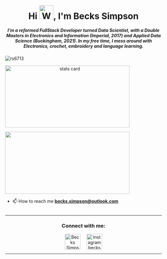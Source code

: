 <h1 align="center">
  Hi <img src="https://raw.githubusercontent.com/nixin72/nixin72/master/wave.gif" 
         alt="Waving hand animated gif"
         height="45"
         width="45" />, I'm Becks Simpson</h1>
<h5 align="center">
I’m a reformed FullStack Developer turned Data Scientist, with a Double Masters in Electronics and Information (Imperial, 2017) and Applied Data Science (Buckingham, 2021). In my free time, I mess around with Electronics, crochet, embroidery and language learning.
</h5>
<p align="left"> <img src="https://komarev.com/ghpvc/?username=rs6713&label=Profile%20views&color=0e75b6&style=flat" alt="rs6713" /> </p>
<p>
<a align= "center" href="https://github.com/rs6713">
<img alt= "stats card" height="200px" width="400" src="https://github-readme-streak-stats.herokuapp.com/?user=rs6713&theme=radical">
<!--<img align="right" height="350" width="400" src="https://cdn.dribbble.com/users/2238041/screenshots/4763918/working.gif" />--> </a>
</p>
<img height="200px" width="400" src="https://github-readme-stats.vercel.app/api?username=rs6713&count_private=true&theme=radical&show_icons=true" />

- 📫 How to reach me **becks.simpson@outlook.com**
<br><br>
<hr>

<h3 align="center">Connect with me:</h3>
<p align="center">
<a href="https://www.linkedin.com/in/becks-simpson/" target="blank"><img align="center" src="https://img.icons8.com/cute-clipart/64/000000/linkedin.png" alt="Becks Simpson" height="50" width="50" /></a>&nbsp;&nbsp;&nbsp;&nbsp;
<a href="https://instagram.com/becks_draws" target="blank"><img align="center" src="https://img.icons8.com/cute-clipart/64/000000/instagram-new.png" alt="Instagram becks_draws" height="50" width="50" /></a>
</p>

<hr>
<!--
<p align="center">
  <img src="https://github.com/rs6713/rs6713/raw/output/github-contribution-grid-snake.svg" alt="snake"></center>
</p>
-->

<!--
**rs6713/rs6713** is a ✨ _special_ ✨ repository because its `README.md` (this file) appears on your GitHub profile.

Here are some ideas to get you started:

- 🔭 I’m currently working on ...
- 🌱 I’m currently learning ...
- 👯 I’m looking to collaborate on ...
- 🤔 I’m looking for help with ...
- 💬 Ask me about ...
- 📫 How to reach me: ...
- 😄 Pronouns: ...
- ⚡ Fun fact: ...
-->
